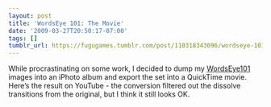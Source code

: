 ```yaml
---
layout: post
title: 'WordsEye 101: The Movie'
date: '2009-03-27T20:50:17-07:00'
tags: []
tumblr_url: https://fugugames.tumblr.com/post/110318343096/wordseye-101-the-movie
---
```

While procrastinating on some work, I decided to dump my [WordsEye101](http://www.fugutalk.com/?p=134) images into an iPhoto album and export the set into a QuickTime movie. Here’s the result on YouTube - the conversion filtered out the dissolve transitions from the original, but I think it still looks OK.

